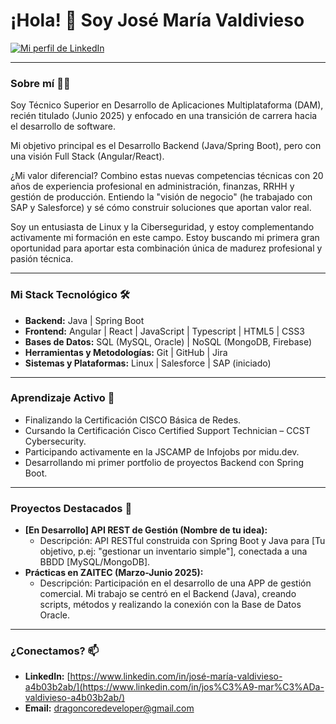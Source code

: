# ¡Hola! 👋 Soy José María Valdivieso

[![Mi perfil de LinkedIn](https://img.shields.io/badge/LinkedIn-0077B5?style=for-the-badge&logo=linkedin&logoColor=white)](https://www.linkedin.com/in/jos%C3%A9-mar%C3%ADa-valdivieso-a4b03b2ab/)

---

### Sobre mí 👨‍💻

Soy Técnico Superior en Desarrollo de Aplicaciones Multiplataforma (DAM), recién titulado (Junio 2025) y enfocado en una transición de carrera hacia el desarrollo de software.

Mi objetivo principal es el Desarrollo Backend (Java/Spring Boot), pero con una visión Full Stack (Angular/React).

¿Mi valor diferencial? Combino estas nuevas competencias técnicas con 20 años de experiencia profesional en administración, finanzas, RRHH y gestión de producción. Entiendo la "visión de negocio" (he trabajado con SAP y Salesforce) y sé cómo construir soluciones que aportan valor real.

Soy un entusiasta de Linux y la Ciberseguridad, y estoy complementando activamente mi formación en este campo. Estoy buscando mi primera gran oportunidad para aportar esta combinación única de madurez profesional y pasión técnica.

---

### Mi Stack Tecnológico 🛠️

* **Backend:** Java | Spring Boot
* **Frontend:** Angular | React | JavaScript | Typescript | HTML5 | CSS3
* **Bases de Datos:** SQL (MySQL, Oracle) | NoSQL (MongoDB, Firebase)
* **Herramientas y Metodologías:** Git | GitHub | Jira
* **Sistemas y Plataformas:** Linux | Salesforce | SAP (iniciado)

---

### Aprendizaje Activo 🌱

* Finalizando la Certificación CISCO Básica de Redes.
* Cursando la Certificación Cisco Certified Support Technician – CCST Cybersecurity.
* Participando activamente en la JSCAMP de Infojobs por midu.dev.
* Desarrollando mi primer portfolio de proyectos Backend con Spring Boot.

---

### Proyectos Destacados 🚀

* **[En Desarrollo] API REST de Gestión (Nombre de tu idea):**
    * Descripción: API RESTful construida con Spring Boot y Java para [Tu objetivo, p.ej: "gestionar un inventario simple"], conectada a una BBDD [MySQL/MongoDB].
* **Prácticas en ZAITEC (Marzo-Junio 2025):**
    * Descripción: Participación en el desarrollo de una APP de gestión comercial. Mi trabajo se centró en el Backend (Java), creando scripts, métodos y realizando la conexión con la Base de Datos Oracle.

---

### ¿Conectamos? 📫

* **LinkedIn:** [https://www.linkedin.com/in/josé-maría-valdivieso-a4b03b2ab/](https://www.linkedin.com/in/jos%C3%A9-mar%C3%ADa-valdivieso-a4b03b2ab/)
* **Email:** [dragoncoredeveloper@gmail.com](mailto:dragoncoredeveloper@gmail.com)
